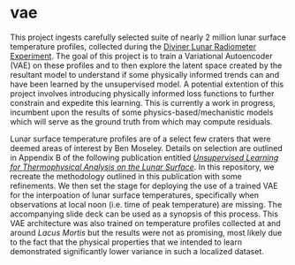# vae

This project ingests carefully selected suite of nearly 2 million lunar surface temperature profiles, collected during the <a href = "https://www.jpl.nasa.gov/missions/diviner-lunar-radiometer-experiment-dlre">Diviner Lunar Radiometer Experiment</a>. The goal of this project is to train a Variational Autoencoder (VAE) on these profiles and to then explore the latent space created by the resultant model to understand if some physically informed trends can and have been learned by the unsupervised model. A potential extention of this project involves introducing physically informed loss functions to further constrain and expedite this learning. This is currently a work in progress, incumbent upon the results of some physics-based/mechanistic models which will serve as the ground truth from which may compute residuals.

Lunar surface temperature profiles are of a select few craters that were deemed areas of interest by Ben Moseley. Details on selection are outlined in Appendix B of the following publication entitled <a href = "https://iopscience.iop.org/article/10.3847/PSJ/ab9a52"><i>Unsupervised Learning for Thermophysical Analysis on the Lunar Surface</i></a>. In this repository, we recreate the methodology outlined in this publication with some refinements. We then set the stage for deploying the use of a trained VAE for the interpoation of lunar surface temperatures, specifically when observations at local noon (i.e. time of peak temperature) are missing. The accompanying slide deck can be used as a synopsis of this process. This VAE architecture was also trained on temperature profiles collected at and around <i> Lacus Mortis </i> but the results were not as promising, most likely due to the fact that the physical properties that we intended to learn demonstrated significantly lower variance in such a localized dataset.
